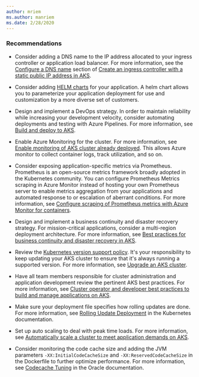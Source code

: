 ```yaml
---
author: mriem
ms.author: manriem
ms.date: 2/28/2020
---
```


### Recommendations

* Consider adding a DNS name to the IP address allocated to your ingress controller or application load balancer. For more information, see the [Configure a DNS name](/azure/aks/ingress-static-ip#configure-a-dns-name) section of [Create an ingress controller with a static public IP address in AKS](/azure/aks/ingress-static-ip).

* Consider adding [HELM charts](https://helm.sh/docs/topics/charts/) for your application. A helm chart allows you to parameterize your application deployment for use and customization by a more diverse set of customers.

* Design and implement a DevOps strategy. In order to maintain reliability while increasing your development velocity, consider automating deployments and testing with Azure Pipelines. For more information, see [Build and deploy to AKS](/azure/devops/pipelines/ecosystems/kubernetes/aks-template).

* Enable Azure Monitoring for the cluster. For more information, see [Enable monitoring of AKS cluster already deployed](/azure/azure-monitor/insights/container-insights-enable-existing-clusters). This allows Azure monitor to collect container logs, track utilization, and so on.

* Consider exposing application-specific metrics via Prometheus. Prometheus is an open-source metrics framework broadly adopted in the Kubernetes community. You can configure Prometheus Metrics scraping in Azure Monitor instead of hosting your own Prometheus server to enable metrics aggregation from your applications and automated response to or escalation of aberrant conditions. For more information, see [Configure scraping of Prometheus metrics with Azure Monitor for containers](/azure/azure-monitor/insights/container-insights-prometheus-integration).

* Design and implement a business continuity and disaster recovery strategy. For mission-critical applications, consider a multi-region deployment architecture. For more information, see [Best practices for business continuity and disaster recovery in AKS](/azure/aks/operator-best-practices-multi-region).

* Review the [Kubernetes version support policy](/azure/aks/supported-kubernetes-versions#kubernetes-version-support-policy). It's your responsibility to keep updating your AKS cluster to ensure that it's always running a supported version. For more information, see [Upgrade an AKS cluster](/azure/aks/upgrade-cluster).

* Have all team members responsible for cluster administration and application development review the pertinent AKS best practices. For more information, see [Cluster operator and developer best practices to build and manage applications on AKS](/azure/aks/best-practices).

* Make sure your deployment file specifies how rolling updates are done. For more information, see [Rolling Update Deployment](https://kubernetes.io/docs/concepts/workloads/controllers/deployment/#rolling-update-deployment) in the Kubernetes documentation.

* Set up auto scaling to deal with peak time loads. For more information, see [Automatically scale a cluster to meet application demands on AKS](/azure/aks/cluster-autoscaler).

* Consider monitoring the code cache size and adding the JVM parameters `-XX:InitialCodeCacheSize` and `-XX:ReservedCodeCacheSize` in the Dockerfile to further optimize performance. For more information, see [Codecache Tuning](https://docs.oracle.com/javase/8/embedded/develop-apps-platforms/codecache.htm) in the Oracle documentation.
